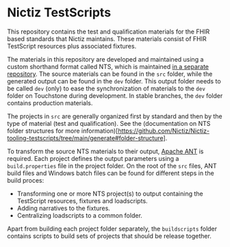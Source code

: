 # Nictiz TestScripts

This repository contains the test and qualification materials for the FHIR based standards that Nictiz maintains. These materials consist of FHIR TestScript resources plus associated fixtures.

The materials in this repository are developed and maintained using a custom shorthand format called NTS, which is maintained [in a separate repository](https://github.com/Nictiz/Nictiz-tooling-testscripts/tree/main/generate). The source materials can be found in the `src` folder, while the generated output can be found in the `dev` folder. This output folder needs to be called `dev` (only) to ease the synchronization of materials to the `dev` folder on Touchstone during development. In stable branches, the `dev` folder contains production materials. 

The projects in `src` are generally organized first by standard and then by the type of material (test and qualification). See the (documentation on NTS folder structures for more information)[https://github.com/Nictiz/Nictiz-tooling-testscripts/tree/main/generate#folder-structure].

To transform the source NTS materials to their output, [Apache ANT](https://ant.apache.org/) is required. Each project defines the output parameters using a `build.properties` file in the project folder. On the root of the `src` files, ANT build files and Windows batch files can be found for different steps in the build proces:

* Transforming one or more NTS project(s) to output containing the TestScript resources, fixtures and loadscripts.
* Adding narratives to the fixtures.
* Centralizing loadscripts to a common folder.

Apart from building each project folder separately, the `buildscripts` folder contains scripts to build sets of projects that should be release together. 
